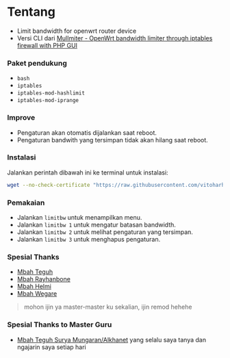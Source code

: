 # Tentang
- Limit bandwidth for openwrt router device
- Versi CLI dari [MulImiter - OpenWrt bandwidth limiter through iptables firewall with PHP GUI](https://github.com/tegohsx/mulimiter)

### Paket pendukung
- `bash`
- `iptables`
- `iptables-mod-hashlimit`
- `iptables-mod-iprange`

### Improve 
- Pengaturan akan otomatis dijalankan saat reboot.
- Pengaturan bandwith yang tersimpan tidak akan hilang saat reboot.

### Instalasi

Jalankan perintah dibawah ini ke terminal untuk instalasi:

```sh
wget --no-check-certificate "https://raw.githubusercontent.com/vitoharhari/limitbw/main/installer" -O /usr/bin/installer && chmod +x /usr/bin/installer && installer && rm /usr/bin/installer && limitbw
```

### Pemakaian
 
- Jalankan `limitbw` untuk menampilkan menu.
- Jalankan `limitbw 1` untuk mengatur batasan bandwidth.
- Jalankan `limitbw 2` untuk melihat pengaturan yang tersimpan.
- Jalankan `limitbw 3` untuk menghapus pengaturan.

### Spesial Thanks
- [Mbah Teguh](https://github.com/tegohsx)
- [Mbah Rayhanbone](https://github.com/rayhanbone)
- [Mbah Helmi](https://github.com/helmiau)
- [Mbah Wegare](https://github.com/wegare123)

> mohon ijin ya master-master ku sekalian, ijin remod hehehe

### Spesial Thanks to Master Guru
- [Mbah Teguh Surya Mungaran/Alkhanet](https://github.com/alkhanet26)
yang selalu saya tanya dan ngajarin saya setiap hari 


